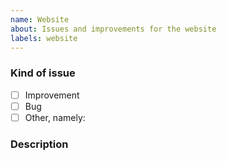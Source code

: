 ```yaml
---
name: Website
about: Issues and improvements for the website
labels: website
---
```


<!-- Before opening a new issue search for duplicate or closed issues -->


### Kind of issue <!-- Change the one that applies to `[x]`  -->
  - [ ] Improvement
  - [ ] Bug
  - [ ] Other, namely:

### Description


<!--
Anything relevant, for example:
  - For bugs: "Steps to reproduce" and "Expected behavior"
  - For improvements: An example of a use case
  - Website issues: What browser do you use
  - etc.
-->
